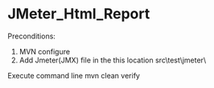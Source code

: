 # JMeter_Html_Report

Preconditions:
  1. MVN configure
  2. Add Jmeter(JMX) file in the this location src\test\jmeter\


Execute command line
mvn clean verify
